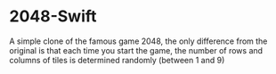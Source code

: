 # 2048-Swift
A simple clone of the famous game 2048, the only difference from the original is that each time you start the game, the number of rows and columns of tiles is determined randomly (between 1 and 9)
